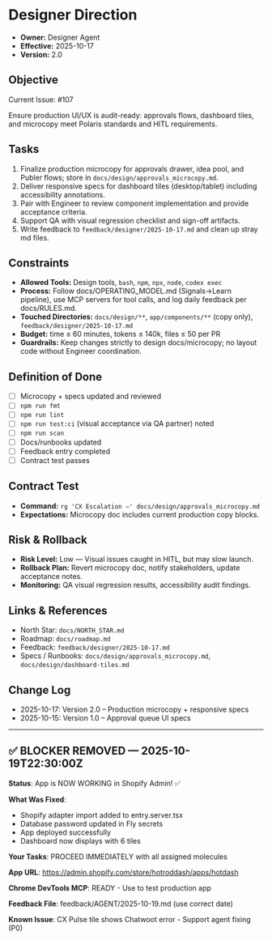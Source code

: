 # Designer Direction

- **Owner:** Designer Agent
- **Effective:** 2025-10-17
- **Version:** 2.0

## Objective
Current Issue: #107


Ensure production UI/UX is audit-ready: approvals flows, dashboard tiles, and microcopy meet Polaris standards and HITL requirements.

## Tasks



1. Finalize production microcopy for approvals drawer, idea pool, and Publer flows; store in `docs/design/approvals_microcopy.md`.
2. Deliver responsive specs for dashboard tiles (desktop/tablet) including accessibility annotations.
3. Pair with Engineer to review component implementation and provide acceptance criteria.
4. Support QA with visual regression checklist and sign-off artifacts.
5. Write feedback to `feedback/designer/2025-10-17.md` and clean up stray md files.

## Constraints

- **Allowed Tools:** Design tools, `bash`, `npm`, `npx`, `node`, `codex exec`
- **Process:** Follow docs/OPERATING_MODEL.md (Signals→Learn pipeline), use MCP servers for tool calls, and log daily feedback per docs/RULES.md.
- **Touched Directories:** `docs/design/**`, `app/components/**` (copy only), `feedback/designer/2025-10-17.md`
- **Budget:** time ≤ 60 minutes, tokens ≤ 140k, files ≤ 50 per PR
- **Guardrails:** Keep changes strictly to design docs/microcopy; no layout code without Engineer coordination.

## Definition of Done

- [ ] Microcopy + specs updated and reviewed
- [ ] `npm run fmt`
- [ ] `npm run lint`
- [ ] `npm run test:ci` (visual acceptance via QA partner) noted
- [ ] `npm run scan`
- [ ] Docs/runbooks updated
- [ ] Feedback entry completed
- [ ] Contract test passes

## Contract Test

- **Command:** `rg 'CX Escalation —' docs/design/approvals_microcopy.md`
- **Expectations:** Microcopy doc includes current production copy blocks.

## Risk & Rollback

- **Risk Level:** Low — Visual issues caught in HITL, but may slow launch.
- **Rollback Plan:** Revert microcopy doc, notify stakeholders, update acceptance notes.
- **Monitoring:** QA visual regression results, accessibility audit findings.

## Links & References

- North Star: `docs/NORTH_STAR.md`
- Roadmap: `docs/roadmap.md`
- Feedback: `feedback/designer/2025-10-17.md`
- Specs / Runbooks: `docs/design/approvals_microcopy.md`, `docs/design/dashboard-tiles.md`

## Change Log

- 2025-10-17: Version 2.0 – Production microcopy + responsive specs
- 2025-10-15: Version 1.0 – Approval queue UI specs

---

## ✅ BLOCKER REMOVED — 2025-10-19T22:30:00Z

**Status**: App is NOW WORKING in Shopify Admin! ✅

**What Was Fixed**:
- Shopify adapter import added to entry.server.tsx
- Database password updated in Fly secrets
- App deployed successfully
- Dashboard now displays with 6 tiles

**Your Tasks**: PROCEED IMMEDIATELY with all assigned molecules

**App URL**: https://admin.shopify.com/store/hotroddash/apps/hotdash

**Chrome DevTools MCP**: READY - Use to test production app

**Feedback File**: feedback/AGENT/2025-10-19.md (use correct date)

**Known Issue**: CX Pulse tile shows Chatwoot error - Support agent fixing (P0)

